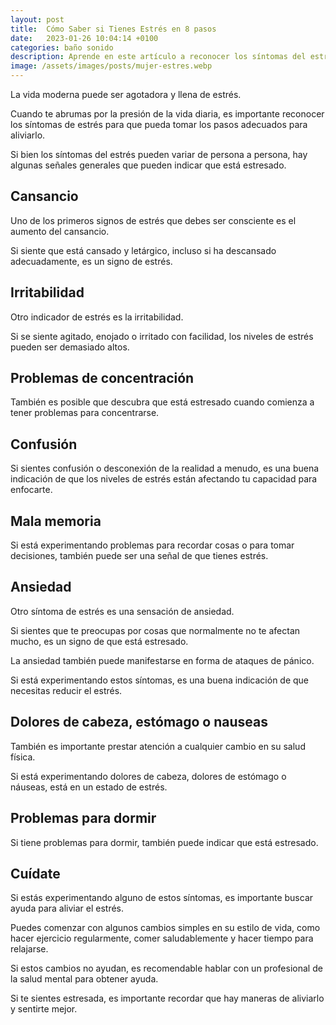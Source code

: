```yaml
---
layout: post
title:  Cómo Saber si Tienes Estrés en 8 pasos
date:   2023-01-26 10:04:14 +0100
categories: baño sonido
description: Aprende en este artículo a reconocer los síntomas del estrés y si tienes alguno de ellos
image: /assets/images/posts/mujer-estres.webp
---
```



La vida moderna puede ser agotadora y llena de estrés. 

Cuando te abrumas por la presión de la vida diaria, es importante reconocer los síntomas de estrés para que pueda tomar los pasos adecuados para aliviarlo. 

Si bien los síntomas del estrés pueden variar de persona a persona, hay algunas señales generales que pueden indicar que está estresado. 

## __Cansancio__

Uno de los primeros signos de estrés que debes ser consciente es el aumento del cansancio. 


Si siente que está cansado y letárgico, incluso si ha descansado adecuadamente, es un signo de estrés. 

## __Irritabilidad__

Otro indicador de estrés es la irritabilidad. 

Si se siente agitado, enojado o irritado con facilidad, los niveles de estrés pueden ser demasiado altos. 

## __Problemas de concentración__

También es posible que descubra que está estresado cuando comienza a tener problemas para concentrarse. 

## __Confusión__

Si sientes confusión o desconexión de la realidad a menudo, es una buena indicación de que los niveles de estrés están afectando tu capacidad para enfocarte. 

## __Mala memoria__

Si está experimentando problemas para recordar cosas o para tomar decisiones, también puede ser una señal de que tienes estrés. 

## __Ansiedad__

Otro síntoma de estrés es una sensación de ansiedad. 

Si sientes que te preocupas por cosas que normalmente no te afectan mucho, es un signo de que está estresado. 

La ansiedad también puede manifestarse en forma de ataques de pánico. 

Si está experimentando estos síntomas, es una buena indicación de que necesitas reducir el estrés. 

## __Dolores de cabeza, estómago o nauseas__

También es importante prestar atención a cualquier cambio en su salud física. 

Si está experimentando dolores de cabeza, dolores de estómago o náuseas, está en un estado de estrés. 

## __Problemas para dormir__

Si tiene problemas para dormir, también puede indicar que está estresado. 

## __Cuídate__

Si estás experimentando alguno de estos síntomas, es importante buscar ayuda para aliviar el estrés. 

Puedes comenzar con algunos cambios simples en su estilo de vida, como hacer ejercicio regularmente, comer saludablemente y hacer tiempo para relajarse. 

Si estos cambios no ayudan, es recomendable hablar con un profesional de la salud mental para obtener ayuda. 

Si te sientes estresada, es importante recordar que hay maneras de aliviarlo y sentirte mejor.

